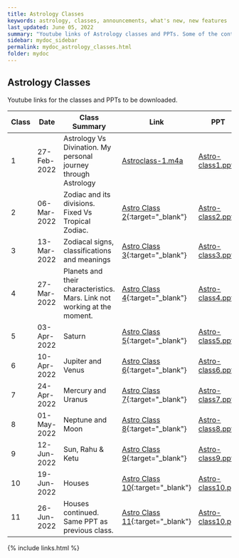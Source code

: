 ```yaml
---
title: Astrology Classes
keywords: astrology, classes, announcements, what's new, new features
last_updated: June 05, 2022
summary: "Youtube links of Astrology classes and PPTs. Some of the content is personal and delivered in a lighter vein. Please use discretion while sharing."
sidebar: mydoc_sidebar
permalink: mydoc_astrology_classes.html
folder: mydoc
---
```


## Astrology Classes

Youtube links for the classes and PPTs to be downloaded.

|Class | Date | Class Summary | Link | PPT |
|---|-------|--------|---------|---------|
|1| 27-Feb-2022 | Astrology Vs Divination. My personal journey through Astrology | [Astroclass-1.m4a](downloads/Astroclass-1.m4a) | [Astro-class1.ppt](downloads/Astro-class1.ppt) |
|2| 06-Mar-2022 | Zodiac and its divisions. Fixed Vs Tropical Zodiac. | [Astro Class 2](https://youtu.be/lBGD0v_snP0){:target="_blank"} | [Astro-class2.ppt](downloads/Astro-class2.ppt) |
|3| 13-Mar-2022 |Zodiacal signs, classifications and meanings  | [Astro Class 3](https://youtu.be/OVJYQ0I8T10){:target="_blank"} | [Astro-class3.ppt](downloads/Astro-class3.ppt) |
|4| 27-Mar-2022 | Planets and their characteristics. Mars. Link not working at the moment.| [Astro Class 4](https://www.youtube.com/watch?v=xuoQsetVmz4){:target="_blank"} | [Astro-class4.ppt](downloads/Astro-class4.ppt) |
|5| 03-Apr-2022 | Saturn | [Astro Class 5](https://www.youtube.com/watch?v=SmZcrOEK27E){:target="_blank"} | [Astro-class5.ppt](downloads/Astro-class5.ppt) |
|6| 10-Apr-2022 | Jupiter and Venus | [Astro Class 6](https://youtu.be/Mq8D2uia6Fs){:target="_blank"} | [Astro-class6.ppt](downloads/Astro-class6.ppt) |
|7| 24-Apr-2022 | Mercury and Uranus | [Astro Class 7](https://youtu.be/9nb8IzFoLHo){:target="_blank"} | [Astro-class7.ppt](downloads/Astro-class7.ppt) |
|8| 01-May-2022 | Neptune and Moon | [Astro Class 8](https://www.youtube.com/watch?v=zWdwYEaLlps){:target="_blank"} | [Astro-class8.ppt](downloads/Astro-class8.ppt) |
|9| 12-Jun-2022 | Sun, Rahu & Ketu| [Astro Class 9](https://youtu.be/8cislmTf6Cs){:target="_blank"} | [Astro-class9.ppt](downloads/Astro-class9.ppt) |
|10| 19-Jun-2022 | Houses| [Astro Class 10](https://www.youtube.com/watch?v=uHrsKWTBE1U){:target="_blank"} | [Astro-class10.ppt](downloads/Astro-class10.ppt) |
|11| 26-Jun-2022 | Houses continued. Same PPT as previous class.| [Astro Class 11](https://www.youtube.com/watch?v=HWcUG0iieyI){:target="_blank"} | [Astro-class10.ppt](downloads/Astro-class10.ppt) |
{% include links.html %}

